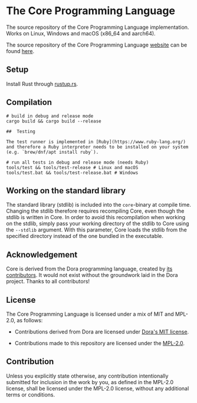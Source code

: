 # The Core Programming Language

The source repository of the Core Programming Language implementation.
Works on Linux, Windows and macOS (x86\_64 and aarch64).

The source repository of the Core Programming Language [website](https://core-lang.dev) can be found [here](https://github.com/core-lang/core-website).

## Setup
Install Rust through [rustup.rs](http://rustup.rs).

## Compilation
```
# build in debug and release mode
cargo build && cargo build --release

##  Testing

The test runner is implemented in [Ruby](https://www.ruby-lang.org/) and therefore a Ruby interpreter needs to be installed on your system (e.g. `brew/dnf/apt install ruby`).

# run all tests in debug and release mode (needs Ruby)
tools/test && tools/test-release # Linux and macOS
tools/test.bat && tools/test-release.bat # Windows
```

## Working on the standard library
The standard library (stdlib) is included into the `core`-binary at compile time.
Changing the stdlib therefore requires recompiling Core, even though the stdlib is written in Core.
In order to avoid this recompilation when working on the stdlib, simply pass your working directory of the stdlib to Core using the `--stdlib` argument.
With this parameter, Core loads the stdlib from the specified directory instead of the one bundled in the executable.

## Acknowledgement

Core is derived from the Dora programming language, created by [its contributors](https://github.com/dinfuehr/dora/graphs/contributors).
It would not exist without the groundwork laid in the Dora project.
Thanks to all contributors!

## License

The Core Programming Language is licensed under a mix of MIT and MPL-2.0, as follows:

- Contributions derived from Dora are licensed under [Dora's MIT license](https://github.com/dinfuehr/dora/blob/main/LICENSE.md).

- Contributions made to this repository are licensed under the [MPL-2.0](https://www.mozilla.org/en-US/MPL/2.0/).

## Contribution

Unless you explicitly state otherwise, any contribution intentionally submitted for inclusion in the work by you, as defined in the MPL-2.0 license, shall be licensed under the MPL-2.0 license, without any additional terms or conditions.
